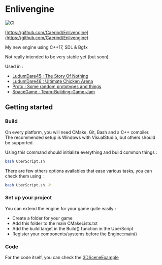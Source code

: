 # Enlivengine

![CI](https://github.com/Caerind/Enlivengine/workflows/CI/badge.svg?branch=master)

[https://github.com/Caerind/Enlivengine](https://github.com/Caerind/Enlivengine)

My new engine using C++17, SDL & Bgfx

Not really intended to be very stable yet (but soon)  

Used in :
  -  [LudumDare45 : The Story Of Nothing](https://github.com/Caerind/LudumDare45)
  -  [LudumDare46 : Ultimate Chicken Arena](https://github.com/Caerind/LudumDare46)
  -  [Proto : Some random prototypes and things](https://github.com/Caerind/Proto)
  -  [SpaceGame : Team-Building-Game-Jam](https://github.com/Caerind/SpaceGame)

## Getting started

### Build

On every platform, you will need CMake, Git, Bash and a C++ compiler.  
The recommended setup is Windows with VisualStudio, but others should be supported.  

Using this command should initialize everything and build common things :
```bash
bash UberScript.sh
```

There are few others options availables that ease various tasks, you can check them using :
```bash
bash UberScript.sh -h
```

### Set up your project

You can extend the engine for your game quite easily :
  
- Create a folder for your game
- Add this folder to the main CMakeLists.txt
- Add the build target in the Build() function in the UberScript
- Register your components/systems before the Engine::main()


### Code

For the code itself, you can check the [3DSceneExample](https://github.com/Caerind/Enlivengine/blob/master/examples/3DSceneExample.cpp)

